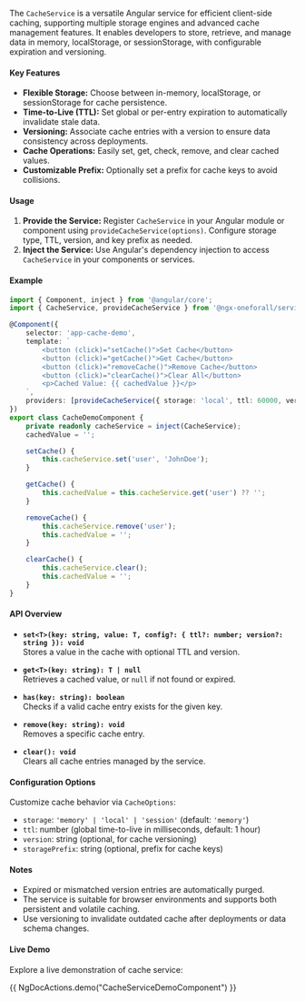 
The `CacheService` is a versatile Angular service for efficient client-side caching, supporting multiple storage engines and advanced cache management features. It enables developers to store, retrieve, and manage data in memory, localStorage, or sessionStorage, with configurable expiration and versioning.

#### Key Features

- **Flexible Storage:** Choose between in-memory, localStorage, or sessionStorage for cache persistence.
- **Time-to-Live (TTL):** Set global or per-entry expiration to automatically invalidate stale data.
- **Versioning:** Associate cache entries with a version to ensure data consistency across deployments.
- **Cache Operations:** Easily set, get, check, remove, and clear cached values.
- **Customizable Prefix:** Optionally set a prefix for cache keys to avoid collisions.

#### Usage

1. **Provide the Service:** Register `CacheService` in your Angular module or component using `provideCacheService(options)`. Configure storage type, TTL, version, and key prefix as needed.
2. **Inject the Service:** Use Angular's dependency injection to access `CacheService` in your components or services.

#### Example

```typescript
import { Component, inject } from '@angular/core';
import { CacheService, provideCacheService } from '@ngx-oneforall/services';

@Component({
    selector: 'app-cache-demo',
    template: `
        <button (click)="setCache()">Set Cache</button>
        <button (click)="getCache()">Get Cache</button>
        <button (click)="removeCache()">Remove Cache</button>
        <button (click)="clearCache()">Clear All</button>
        <p>Cached Value: {{ cachedValue }}</p>
    `,
    providers: [provideCacheService({ storage: 'local', ttl: 60000, version: 'v1' })],
})
export class CacheDemoComponent {
    private readonly cacheService = inject(CacheService);
    cachedValue = '';

    setCache() {
        this.cacheService.set('user', 'JohnDoe');
    }

    getCache() {
        this.cachedValue = this.cacheService.get('user') ?? '';
    }

    removeCache() {
        this.cacheService.remove('user');
        this.cachedValue = '';
    }

    clearCache() {
        this.cacheService.clear();
        this.cachedValue = '';
    }
}
```

#### API Overview

- **`set<T>(key: string, value: T, config?: { ttl?: number; version?: string }): void`**  
    Stores a value in the cache with optional TTL and version.

- **`get<T>(key: string): T | null`**  
    Retrieves a cached value, or `null` if not found or expired.

- **`has(key: string): boolean`**  
    Checks if a valid cache entry exists for the given key.

- **`remove(key: string): void`**  
    Removes a specific cache entry.

- **`clear(): void`**  
    Clears all cache entries managed by the service.

#### Configuration Options

Customize cache behavior via `CacheOptions`:

- `storage`: `'memory' | 'local' | 'session'` (default: `'memory'`)
- `ttl`: number (global time-to-live in milliseconds, default: 1 hour)
- `version`: string (optional, for cache versioning)
- `storagePrefix`: string (optional, prefix for cache keys)

#### Notes

- Expired or mismatched version entries are automatically purged.
- The service is suitable for browser environments and supports both persistent and volatile caching.
- Use versioning to invalidate outdated cache after deployments or data schema changes.

#### Live Demo

Explore a live demonstration of cache service:

{{ NgDocActions.demo("CacheServiceDemoComponent") }}

